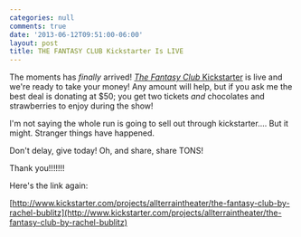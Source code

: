 ```yaml
---
categories: null
comments: true
date: '2013-06-12T09:51:00-06:00'
layout: post
title: THE FANTASY CLUB Kickstarter Is LIVE
---
```


The moments has *finally* arrived! [*The Fantasy Club* Kickstarter](http://www.kickstarter.com/projects/allterraintheater/the-fantasy-club-by-rachel-bublitz) is live and we're ready to take your money! Any amount will help, but if you ask me the best deal is donating at $50; you get two tickets *and* chocolates and strawberries to enjoy during the show!

I'm not saying the whole run is going to sell out through kickstarter.... But it might. Stranger things have happened.

Don't delay, give today! Oh, and share, share TONS! 

Thank you!!!!!!!

Here's the link again:

[http://www.kickstarter.com/projects/allterraintheater/the-fantasy-club-by-rachel-bublitz](http://www.kickstarter.com/projects/allterraintheater/the-fantasy-club-by-rachel-bublitz)